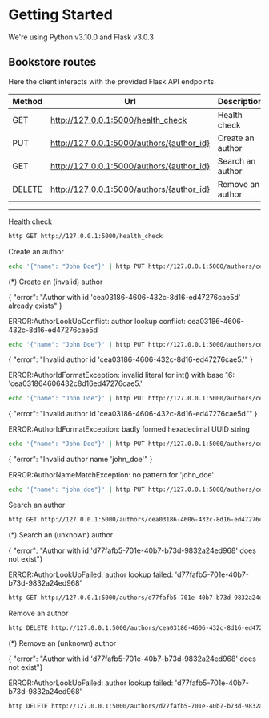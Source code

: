 # Getting Started

We're using Python v3.10.0 and Flask v3.0.3

## Bookstore routes

Here the client interacts with the provided Flask API endpoints.

| Method | Url                                       | Description      |
|--------|-------------------------------------------|------------------|
| GET    | http://127.0.0.1:5000/health_check        | Health check     |
| PUT    | http://127.0.0.1:5000/authors/{author_id} | Create an author |
| GET    | http://127.0.0.1:5000/authors/{author_id} | Search an author |
| DELETE | http://127.0.0.1:5000/authors/{author_id} | Remove an author |

---

Health check
```bash
http GET http://127.0.0.1:5000/health_check
```

Create an author
```bash
echo '{"name": "John Doe"}' | http PUT http://127.0.0.1:5000/authors/cea03186-4606-432c-8d16-ed47276cae5d
```

(*) Create an (invalid) author

{ "error": "Author with id 'cea03186-4606-432c-8d16-ed47276cae5d' already exists" }

ERROR:AuthorLookUpConflict: author lookup conflict: cea03186-4606-432c-8d16-ed47276cae5d
```bash
echo '{"name": "John Doe"}' | http PUT http://127.0.0.1:5000/authors/cea03186-4606-432c-8d16-ed47276cae5d
```
{ "error": "Invalid author id 'cea03186-4606-432c-8d16-ed47276cae5.'" }

ERROR:AuthorIdFormatException: invalid literal for int() with base 16: 'cea031864606432c8d16ed47276cae5.'
```bash
echo '{"name": "John Doe"}' | http PUT http://127.0.0.1:5000/authors/cea03186-4606-432c-8d16-ed47276cae5.
```
{ "error": "Invalid author id 'cea03186-4606-432c-8d16-ed47276cae5d.'" }

ERROR:AuthorIdFormatException: badly formed hexadecimal UUID string
```bash
echo '{"name": "John Doe"}' | http PUT http://127.0.0.1:5000/authors/cea03186-4606-432c-8d16-ed47276cae5d.
```
{ "error": "Invalid author name 'john_doe'" }

ERROR:AuthorNameMatchException: no pattern for 'john_doe'
```bash
echo '{"name": "john_doe"}' | http PUT http://127.0.0.1:5000/authors/cea03186-4606-432c-8d16-ed47276cae5d
```

Search an author
```bash
http GET http://127.0.0.1:5000/authors/cea03186-4606-432c-8d16-ed47276cae5d
```

(*) Search an (unknown) author

{ "error": "Author with id 'd77fafb5-701e-40b7-b73d-9832a24ed968' does not exist"}

ERROR:AuthorLookUpFailed: author lookup failed: 'd77fafb5-701e-40b7-b73d-9832a24ed968'
```bash
http GET http://127.0.0.1:5000/authors/d77fafb5-701e-40b7-b73d-9832a24ed968
```

Remove an author
```bash
http DELETE http://127.0.0.1:5000/authors/cea03186-4606-432c-8d16-ed47276cae5d
```

(*) Remove an (unknown) author

{ "error": "Author with id 'd77fafb5-701e-40b7-b73d-9832a24ed968' does not exist"}

ERROR:AuthorLookUpFailed: author lookup failed: 'd77fafb5-701e-40b7-b73d-9832a24ed968'
```bash
http DELETE http://127.0.0.1:5000/authors/d77fafb5-701e-40b7-b73d-9832a24ed968
```
